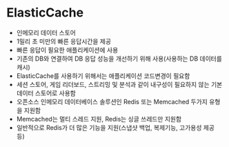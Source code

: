 
# ElasticCache
- 인메모리 데이터 스토어 
- 1밀리 초 미만의 빠른 응답시간을 제공
- 빠른 응답이 필요한 애플리케이션에 사용
- 기존의 DB와 연결하여 DB 응답 성능을 개선하기 위해 사용(사용하는 DB 데이터를 캐시)
- ElasticCache를 사용하기 위해서는 애플리케이션 코드변경이 필요함
- 세션 스토어, 게임 리더보드, 스트리밍 및 분석과 같이 내구성이 필요하지 않는 기본 데이터 스토어로 사용함
- 오픈소스 인메모리 데이터베이스 솔루션인 Redis 또는 Memcached 두가지 유형을 지원함
- Memcached는 멀티 스레드 지원, Redis는 싱글 쓰레드만 지원함
- 일반적으로 Redis가 더 많은 기능을 지원(스냅샷 백업, 복제기능, 고가용성 제공 등)